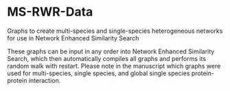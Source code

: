 # MS-RWR-Data
Graphs to create multi-species and single-species heterogeneous networks for use in Network Enhanced Similarity Search

These graphs can be input in any order into Network Enhanced Similarity Search, which then automatically compiles all graphs and performs its random walk with restart. 
Please note in the manuscript which graphs were used for multi-species, single species, and global single species protein-protein interaction.
